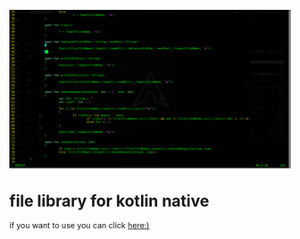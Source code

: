 ![status](https://github.com/alirezaarzehgar/kotlin_file/blob/master/image/stat.png)

# file library for kotlin native

if you want to use you can click [here:)](https://github.com/alirezaarzehgar/kotlin_file/wiki/POSIX-kotlin-native-library-for-FILE-I-O)
